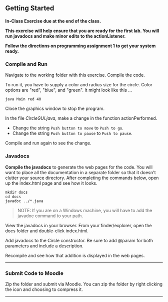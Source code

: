 ## Getting Started

<h4>
In-Class Exercise due at the end of the class.

This exercise will help ensure that you are ready for the first lab.
You will run javadocs and make minor edits to the actionListener.

Follow the directions on programming assignment 1 to get your system ready.

### Compile and Run

Navigate to the working folder with this exercise. Compile the code. 

To run it, you have to supply a color and radius size for the circle. Color options are "red", "blue", and "green". It might look like this ...

```
java Main red 40
```

Close the graphics window to stop the program.

In the file _CircleGUI.java_, make a change in the function actionPerformed.
- Change the string `Push button to move` to `Push to go`.
- Change the string `Push button to pause` to `Push to pause`.

Compile and run again to see the change.

### Javadocs

**Compile the javadocs** to generate the web pages for the code. You will want to place all the documentation in a separate folder so that it doesn't clutter your source directory. After completing the commands below, open up the index.html page and see how it looks.

```
mkdir docs
cd docs
javadoc ../*.java
```

> NOTE: If you are on a Windows machine, you will have to add the javadoc command to your path.

View the javadocs in your browser. From your finder/explorer, open the docs folder and double-click index.html. 

Add javadocs to the Circle constructor. Be sure to add @param for both parameters and include a description.

Recompile and see how that addition is displayed in the web pages.

<hr>

### Submit Code to Moodle

Zip the folder and submit via Moodle. You can zip the folder by right clicking the icon and choosing to compress it.

<hr>


